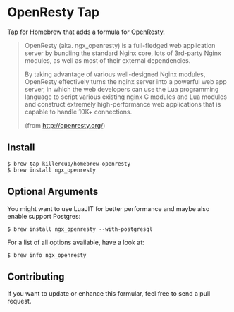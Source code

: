 # OpenResty Tap

Tap for Homebrew that adds a formula for [OpenResty](http://openresty.org/).

> OpenResty (aka. ngx_openresty) is a full-fledged web application server by
> bundling the standard Nginx core, lots of 3rd-party Nginx modules, as well
> as most of their external dependencies.
>
> By taking advantage of various well-designed Nginx modules, OpenResty
> effectively turns the nginx server into a powerful web app server, in which
> the web developers can use the Lua programming language to script various
> existing nginx C modules and Lua modules and construct extremely high-performance
> web applications that is capable to handle 10K+ connections.
>
> (from <http://openresty.org/>)

## Install

    $ brew tap killercup/homebrew-openresty
    $ brew install ngx_openresty

## Optional Arguments

You might want to use LuaJIT for better performance and maybe also enable
support Postgres:

    $ brew install ngx_openresty --with-postgresql

For a list of all options available, have a look at:

    $ brew info ngx_openresty

## Contributing

If you want to update or enhance this formular, feel free to send a pull request.

